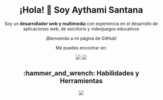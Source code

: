 <div align="center">
  <h1>¡Hola! 👋 Soy Aythami Santana</h1>
  <p>Soy un <strong>desarrollador web y multimedia</strong> con experiencia en el desarrollo de aplicaciones web, de escritorio y  videojuegos educativos</p>
  <p>¡Bienvenido a mi página de GitHub!</p>
  <p>Me puedes encontrar en:</p>
  <a href="https://www.linkedin.com/in/tu-perfil-linkedin/"><img src="https://img.icons8.com/color/48/000000/linkedin.png"/></a> 
  <a href="https://www.tu-sitio-web.com"><img src="https://img.icons8.com/color/48/000000/domain--v1.png"/></a>
</div>

<div align="center">
  <h2>:hammer_and_wrench: Habilidades y Herramientas</h2>
  <a href="https://skillicons.dev">
    <img src="https://skillicons.dev/icons?i=html,css,js,ts,java,cs,angular,react,tailwind,nodejs,express,sequelize,spring,hibernate,net,mysql,postgres,git,github,azure,postman,firebase&perline=11" />
  </a>
</div>




